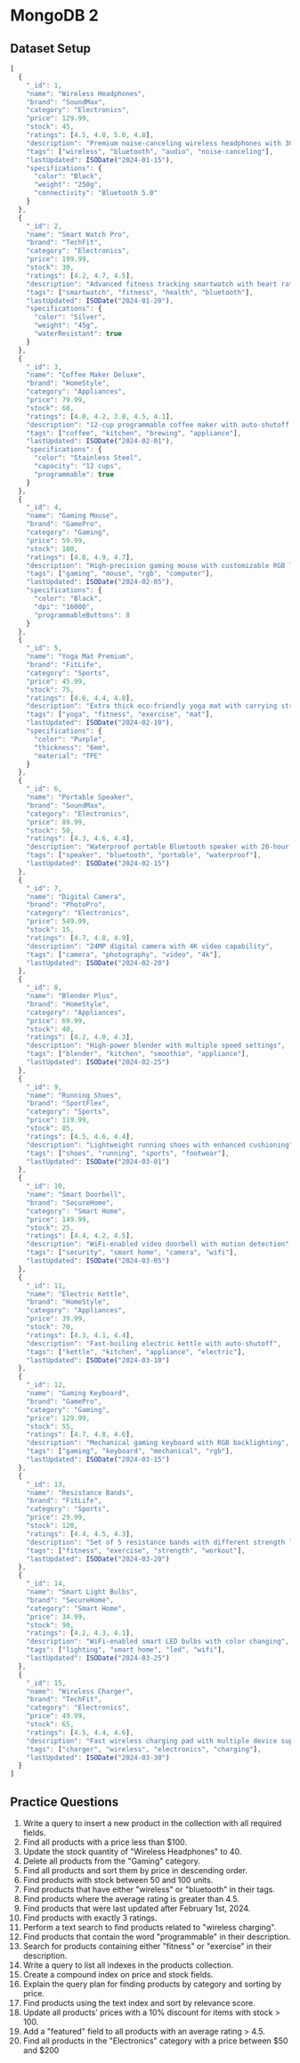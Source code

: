 # MongoDB 2

## Dataset Setup

```javascript
[
  {
    "_id": 1,
    "name": "Wireless Headphones",
    "brand": "SoundMax",
    "category": "Electronics",
    "price": 129.99,
    "stock": 45,
    "ratings": [4.5, 4.0, 5.0, 4.8],
    "description": "Premium noise-canceling wireless headphones with 30-hour battery life",
    "tags": ["wireless", "bluetooth", "audio", "noise-canceling"],
    "lastUpdated": ISODate("2024-01-15"),
    "specifications": {
      "color": "Black",
      "weight": "250g",
      "connectivity": "Bluetooth 5.0"
    }
  },
  {
    "_id": 2,
    "name": "Smart Watch Pro",
    "brand": "TechFit",
    "category": "Electronics",
    "price": 199.99,
    "stock": 30,
    "ratings": [4.2, 4.7, 4.5],
    "description": "Advanced fitness tracking smartwatch with heart rate monitoring",
    "tags": ["smartwatch", "fitness", "health", "bluetooth"],
    "lastUpdated": ISODate("2024-01-20"),
    "specifications": {
      "color": "Silver",
      "weight": "45g",
      "waterResistant": true
    }
  },
  {
    "_id": 3,
    "name": "Coffee Maker Deluxe",
    "brand": "HomeStyle",
    "category": "Appliances",
    "price": 79.99,
    "stock": 60,
    "ratings": [4.0, 4.2, 3.8, 4.5, 4.1],
    "description": "12-cup programmable coffee maker with auto-shutoff feature",
    "tags": ["coffee", "kitchen", "brewing", "appliance"],
    "lastUpdated": ISODate("2024-02-01"),
    "specifications": {
      "color": "Stainless Steel",
      "capacity": "12 cups",
      "programmable": true
    }
  },
  {
    "_id": 4,
    "name": "Gaming Mouse",
    "brand": "GamePro",
    "category": "Gaming",
    "price": 59.99,
    "stock": 100,
    "ratings": [4.8, 4.9, 4.7],
    "description": "High-precision gaming mouse with customizable RGB lighting",
    "tags": ["gaming", "mouse", "rgb", "computer"],
    "lastUpdated": ISODate("2024-02-05"),
    "specifications": {
      "color": "Black",
      "dpi": "16000",
      "programmableButtons": 8
    }
  },
  {
    "_id": 5,
    "name": "Yoga Mat Premium",
    "brand": "FitLife",
    "category": "Sports",
    "price": 45.99,
    "stock": 75,
    "ratings": [4.6, 4.4, 4.8],
    "description": "Extra thick eco-friendly yoga mat with carrying strap",
    "tags": ["yoga", "fitness", "exercise", "mat"],
    "lastUpdated": ISODate("2024-02-10"),
    "specifications": {
      "color": "Purple",
      "thickness": "6mm",
      "material": "TPE"
    }
  },
  {
    "_id": 6,
    "name": "Portable Speaker",
    "brand": "SoundMax",
    "category": "Electronics",
    "price": 89.99,
    "stock": 50,
    "ratings": [4.3, 4.6, 4.4],
    "description": "Waterproof portable Bluetooth speaker with 20-hour battery life",
    "tags": ["speaker", "bluetooth", "portable", "waterproof"],
    "lastUpdated": ISODate("2024-02-15")
  },
  {
    "_id": 7,
    "name": "Digital Camera",
    "brand": "PhotoPro",
    "category": "Electronics",
    "price": 549.99,
    "stock": 15,
    "ratings": [4.7, 4.8, 4.9],
    "description": "24MP digital camera with 4K video capability",
    "tags": ["camera", "photography", "video", "4k"],
    "lastUpdated": ISODate("2024-02-20")
  },
  {
    "_id": 8,
    "name": "Blender Plus",
    "brand": "HomeStyle",
    "category": "Appliances",
    "price": 69.99,
    "stock": 40,
    "ratings": [4.2, 4.0, 4.3],
    "description": "High-power blender with multiple speed settings",
    "tags": ["blender", "kitchen", "smoothie", "appliance"],
    "lastUpdated": ISODate("2024-02-25")
  },
  {
    "_id": 9,
    "name": "Running Shoes",
    "brand": "SportFlex",
    "category": "Sports",
    "price": 119.99,
    "stock": 85,
    "ratings": [4.5, 4.6, 4.4],
    "description": "Lightweight running shoes with enhanced cushioning",
    "tags": ["shoes", "running", "sports", "footwear"],
    "lastUpdated": ISODate("2024-03-01")
  },
  {
    "_id": 10,
    "name": "Smart Doorbell",
    "brand": "SecureHome",
    "category": "Smart Home",
    "price": 149.99,
    "stock": 25,
    "ratings": [4.4, 4.2, 4.5],
    "description": "WiFi-enabled video doorbell with motion detection",
    "tags": ["security", "smart home", "camera", "wifi"],
    "lastUpdated": ISODate("2024-03-05")
  },
  {
    "_id": 11,
    "name": "Electric Kettle",
    "brand": "HomeStyle",
    "category": "Appliances",
    "price": 39.99,
    "stock": 70,
    "ratings": [4.3, 4.1, 4.4],
    "description": "Fast-boiling electric kettle with auto-shutoff",
    "tags": ["kettle", "kitchen", "appliance", "electric"],
    "lastUpdated": ISODate("2024-03-10")
  },
  {
    "_id": 12,
    "name": "Gaming Keyboard",
    "brand": "GamePro",
    "category": "Gaming",
    "price": 129.99,
    "stock": 55,
    "ratings": [4.7, 4.8, 4.6],
    "description": "Mechanical gaming keyboard with RGB backlighting",
    "tags": ["gaming", "keyboard", "mechanical", "rgb"],
    "lastUpdated": ISODate("2024-03-15")
  },
  {
    "_id": 13,
    "name": "Resistance Bands",
    "brand": "FitLife",
    "category": "Sports",
    "price": 29.99,
    "stock": 120,
    "ratings": [4.4, 4.5, 4.3],
    "description": "Set of 5 resistance bands with different strength levels",
    "tags": ["fitness", "exercise", "strength", "workout"],
    "lastUpdated": ISODate("2024-03-20")
  },
  {
    "_id": 14,
    "name": "Smart Light Bulbs",
    "brand": "SecureHome",
    "category": "Smart Home",
    "price": 34.99,
    "stock": 90,
    "ratings": [4.2, 4.3, 4.1],
    "description": "WiFi-enabled smart LED bulbs with color changing",
    "tags": ["lighting", "smart home", "led", "wifi"],
    "lastUpdated": ISODate("2024-03-25")
  },
  {
    "_id": 15,
    "name": "Wireless Charger",
    "brand": "TechFit",
    "category": "Electronics",
    "price": 49.99,
    "stock": 65,
    "ratings": [4.5, 4.4, 4.6],
    "description": "Fast wireless charging pad with multiple device support",
    "tags": ["charger", "wireless", "electronics", "charging"],
    "lastUpdated": ISODate("2024-03-30")
  }
]

```

## Practice Questions

1. Write a query to insert a new product in the collection with all required fields.
2. Find all products with a price less than $100.
3. Update the stock quantity of "Wireless Headphones" to 40.
4. Delete all products from the "Gaming" category.
5. Find all products and sort them by price in descending order.
6. Find products with stock between 50 and 100 units.
7. Find products that have either "wireless" or "bluetooth" in their tags.
8. Find products where the average rating is greater than 4.5.
9. Find products that were last updated after February 1st, 2024.
10. Find products with exactly 3 ratings.
11. Perform a text search to find products related to "wireless charging".
12. Find products that contain the word "programmable" in their description.
13. Search for products containing either "fitness" or "exercise" in their description.
14. Write a query to list all indexes in the products collection.
15. Create a compound index on price and stock fields.
16. Explain the query plan for finding products by category and sorting by price.
17. Find products using the text index and sort by relevance score.
18. Update all products' prices with a 10% discount for items with stock > 100.
19. Add a "featured" field to all products with an average rating > 4.5.
20. Find all products in the "Electronics" category with a price between $50 and $200
